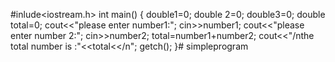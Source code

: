 #inlude<iostream.h>
int main()
{
double1=0;
double 2=0;
double3=0;
double total=0;
cout<<"please enter number1:";
cin>>number1;
cout<<"please enter number 2:";
cin>>number2;
total=number1+number2;
cout<<"/nthe total number is :"<<total<</n";
getch();
}# simpleprogram
